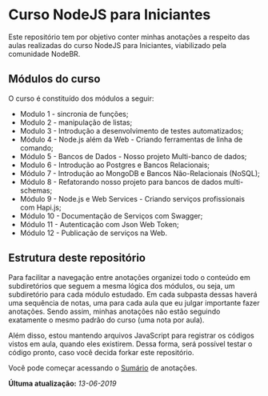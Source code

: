 # Curso NodeJS para Iniciantes

Este repositório tem por objetivo conter minhas anotações a respeito das aulas realizadas do curso NodeJS para Iniciantes, viabilizado pela comunidade NodeBR.

## Módulos do curso

O curso é constituído dos módulos a seguir:

* Modulo 1 - sincronia de funções;
* Modulo 2 - manipulação de listas;
* Modulo 3 - Introdução a desenvolvimento de testes automatizados;
* Módulo 4 - Node.js além da Web - Criando ferramentas de linha de comando;
* Módulo 5 - Bancos de Dados - Nosso projeto Multi-banco de dados;
* Modulo 6 - Introdução ao Postgres e Bancos Relacionais;
* Módulo 7 - Introdução ao MongoDB e Bancos Não-Relacionais (NoSQL);
* Módulo 8 - Refatorando nosso projeto para bancos de dados multi-schemas;
* Módulo 9 - Node.js e Web Services - Criando serviços profissionais com Hapi.js;
* Módulo 10 - Documentação de Serviços com Swagger;
* Módulo 11 - Autenticação com Json Web Token;
* Módulo 12 - Publicação de serviços na Web.

## Estrutura deste repositório

Para facilitar a navegação entre anotações organizei todo o conteúdo em subdiretórios que seguem a mesma lógica dos módulos, ou seja, um subdiretório para cada módulo estudado. Em cada subpasta dessas haverá uma sequência de notas, uma para cada aula que eu julgar importante fazer anotações. Sendo assim, minhas anotações não estão seguindo exatamente o mesmo padrão do curso (uma nota por aula).

Além disso, estou mantendo arquivos JavaScript para registrar os códigos vistos em aula, quando eles existirem. Dessa forma, será possível testar o código pronto, caso você decida forkar este repositório.

Você pode começar acessando o [Sumário](https://github.com/fergo8/curso-nodejs-para-iniciantes/blob/master/sumario.md) de anotações.

**Últuma atualização:** _13-06-2019_
